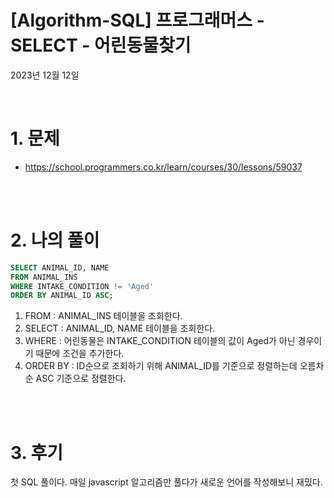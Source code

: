 # [Algorithm-SQL] 프로그래머스 - SELECT - 어린동물찾기

2023년 12월 12일

<br>

# 1. 문제

- https://school.programmers.co.kr/learn/courses/30/lessons/59037

<br>
<br>

# 2. 나의 풀이

```sql
SELECT ANIMAL_ID, NAME
FROM ANIMAL_INS
WHERE INTAKE_CONDITION != 'Aged'
ORDER BY ANIMAL_ID ASC;
```

1. FROM : ANIMAL_INS 테이블을 조회한다.
2. SELECT : ANIMAL_ID, NAME 테이블을 조회한다.
3. WHERE : 어린동물은 INTAKE_CONDITION 테이블의 값이 Aged가 아닌 경우이기 때문에 조건을 추가한다.
4. ORDER BY : ID순으로 조회하기 위해 ANIMAL_ID를 기준으로 정렬하는데 오름차순 ASC 기준으로 정렬한다.

<br>
<br>

# 3. 후기

첫 SQL 풀이다. 매일 javascript 알고리즘만 풀다가 새로운 언어를 작성해보니 재밌다.

<br>
